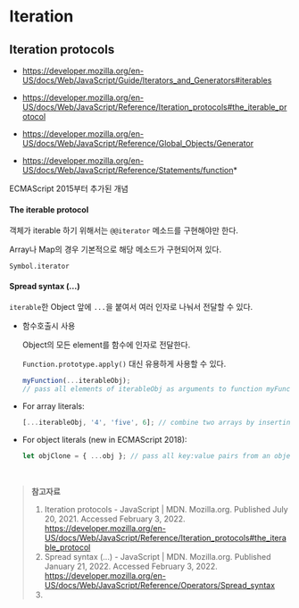 # Iteration

## Iteration protocols

* https://developer.mozilla.org/en-US/docs/Web/JavaScript/Guide/Iterators_and_Generators#iterables

* https://developer.mozilla.org/en-US/docs/Web/JavaScript/Reference/Iteration_protocols#the_iterable_protocol

* https://developer.mozilla.org/en-US/docs/Web/JavaScript/Reference/Global_Objects/Generator

* https://developer.mozilla.org/en-US/docs/Web/JavaScript/Reference/Statements/function*

ECMAScript 2015부터 추가된 개념

#### The iterable protocol

객체가 iterable 하기 위해서는 `@@iterator` 메소드를 구현해야만 한다.

Array나 Map의 경우 기본적으로 해당 메소드가 구현되어져 있다.

`Symbol.iterator`

#### Spread syntax (...)

`iterable`한 Object 앞에 `...`을 붙여서 여러 인자로 나눠서 전달할 수 있다.

* 함수호출시 사용

  Object의 모든 element를 함수에 인자로 전달한다.

  `Function.prototype.apply()` 대신 유용하게 사용할 수 있다.

  ```js
  myFunction(...iterableObj);
  // pass all elements of iterableObj as arguments to function myFunction
  ```

* For array literals:

  ```js
  [...iterableObj, '4', 'five', 6]; // combine two arrays by inserting all elements from iterableObj
  ```

* For object literals (new in ECMAScript 2018):

  ```js
  let objClone = { ...obj }; // pass all key:value pairs from an object
  ```

<br>

> **참고자료**
>
> 1. Iteration protocols - JavaScript | MDN. Mozilla.org. Published July 20, 2021. Accessed February 3, 2022. https://developer.mozilla.org/en-US/docs/Web/JavaScript/Reference/Iteration_protocols#the_iterable_protocol
> 2. Spread syntax (...) - JavaScript | MDN. Mozilla.org. Published January 21, 2022. Accessed February 3, 2022. https://developer.mozilla.org/en-US/docs/Web/JavaScript/Reference/Operators/Spread_syntax
> 3. 